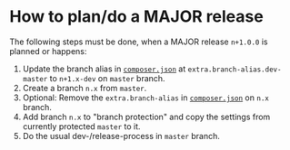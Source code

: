 # How to plan/do a MAJOR release

The following steps must be done,
when a MAJOR release `n+1.0.0` is planned or happens:

1. Update the branch alias in [`composer.json`](../../../composer.json)
   at `extra.branch-alias.dev-master`
   to `n+1.x-dev`
   on `master` branch.
1. Create a branch `n.x` from `master`.
1. Optional:
   Remove the `extra.branch-alias`
   in [`composer.json`](../../../composer.json)
   on `n.x` branch.
1. Add branch `n.x` to "branch protection"
   and copy the settings from currently protected `master` to it.
1. Do the usual dev-/release-process in `master` branch.
